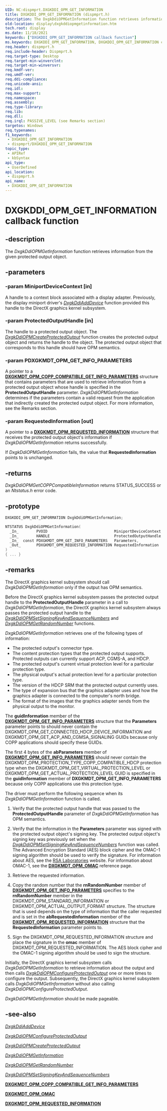 ```yaml
---
UID: NC:dispmprt.DXGKDDI_OPM_GET_INFORMATION
title: DXGKDDI_OPM_GET_INFORMATION (dispmprt.h)
description: The DxgkDdiOPMGetInformation function retrieves information from the given protected output object.
old-location: display\dxgkddiopmgetinformation.htm
tech.root: display
ms.date: 11/18/2021
keywords: ["DXGKDDI_OPM_GET_INFORMATION callback function"]
ms.keywords: DXGKDDI_OPM_GET_INFORMATION, DXGKDDI_OPM_GET_INFORMATION callback, Dm_Opm_functions_6d4af4a5-4390-49f1-a557-735bf2c90ce6.xml, DxgkDdiOPMGetInformation, DxgkDdiOPMGetInformation callback function [Display Devices], display.dxgkddiopmgetinformation, dispmprt/DxgkDdiOPMGetInformation
req.header: dispmprt.h
req.include-header: Dispmprt.h
req.target-type: Desktop
req.target-min-winverclnt: 
req.target-min-winversvr: 
req.kmdf-ver: 
req.umdf-ver: 
req.ddi-compliance: 
req.unicode-ansi: 
req.idl: 
req.max-support: 
req.namespace: 
req.assembly: 
req.type-library: 
req.lib: 
req.dll: 
req.irql: PASSIVE_LEVEL (see Remarks section)
targetos: Windows
req.typenames: 
f1_keywords:
 - DXGKDDI_OPM_GET_INFORMATION
 - dispmprt/DXGKDDI_OPM_GET_INFORMATION
topic_type:
 - APIRef
 - kbSyntax
api_type:
 - UserDefined
api_location:
 - dispmprt.h
api_name:
 - DXGKDDI_OPM_GET_INFORMATION
---
```


# DXGKDDI_OPM_GET_INFORMATION callback function

## -description

The *DxgkDdiOPMGetInformation* function retrieves information from the given protected output object.

## -parameters

### -param MiniportDeviceContext [in]

A handle to a context block associated with a display adapter. Previously, the display miniport driver's [*DxgkDdiAddDevice*](nc-dispmprt-dxgkddi_add_device.md) function provided this handle to the DirectX graphics kernel subsystem.

### -param ProtectedOutputHandle [in]

The handle to a protected output object. The [*DxgkDdiOPMCreateProtectedOutput*](nc-dispmprt-dxgkddi_opm_create_protected_output.md) function creates the protected output object and returns the handle to the object. The protected output object that corresponds to this handle should have OPM semantics.

### -param PDXGKMDT_OPM_GET_INFO_PARAMETERS

A pointer to a [**DXGKMDT_OPM_COPP_COMPATIBLE_GET_INFO_PARAMETERS**](../d3dkmdt/ns-d3dkmdt-_dxgkmdt_opm_copp_compatible_get_info_parameters.md) structure that contains parameters that are used to retrieve information from a protected output object whose handle is specified in the **ProtectedOutputHandle** parameter. *DxgkDdiOPMGetInformation* determines if the parameters contain a valid request from the application that indirectly created the protected output object. For more information, see the Remarks section.

### -param RequestedInformation [out]

A pointer to a [**DXGKMDT_OPM_REQUESTED_INFORMATION**](../d3dkmdt/ns-d3dkmdt-_dxgkmdt_opm_requested_information.md) structure that receives the protected output object's information if *DxgkDdiOPMGetInformation* returns successfully.

If *DxgkDdiOPMGetInformation* fails, the value that **RequestedInformation** points to is unchanged.

## -returns

*DxgkDdiOPMGetCOPPCompatibleInformation* returns STATUS_SUCCESS or an *Ntstatus.h* error code.

## -prototype

```cpp
DXGKDDI_OPM_GET_INFORMATION DxgkDdiOPMGetInformation;

NTSTATUS DxgkDdiOPMGetInformation(
  _In_        PVOID                              MiniportDeviceContext,
  _In_        HANDLE                             ProtectedOutputHandle,
  _In_  const PDXGKMDT_OPM_GET_INFO_PARAMETERS   Parameters,
  _Out_       PDXGKMDT_OPM_REQUESTED_INFORMATION RequestedInformation
)
{ ... }
```

## -remarks

The DirectX graphics kernel subsystem should call *DxgkDdiOPMGetInformation* only if the output has OPM semantics.

Before the DirectX graphics kernel subsystem passes the protected output handle to the **ProtectedOutputHandle** parameter in a call to *DxgkDdiOPMGetInformation*, the DirectX graphics kernel subsystem always passes the protected output handle to the [*DxgkDdiOPMSetSigningKeyAndSequenceNumbers*](nc-dispmprt-dxgkddi_opm_set_signing_key_and_sequence_numbers.md) and [*DxgkDdiOPMGetRandomNumber*](nc-dispmprt-dxgkddi_opm_get_random_number.md) functions.

*DxgkDdiOPMGetInformation* retrieves one of the following types of information:

* The protected output's connector type.
* The content protection types that the protected output supports. Protected outputs can currently support ACP, CGMS-A, and HDCP.
* The protected output's current virtual protection level for a particular protection type.
* The physical output's actual protection level for a particular protection type.
* The version of the HDCP SRM that the protected output currently uses.
* The type of expansion bus that the graphics adapter uses and how the graphics adapter is connected to the computer's north bridge.
* The format of the images that the graphics adapter sends from the physical output to the monitor.

The **guidInformation** member of the [**DXGKMDT_OPM_GET_INFO_PARAMETERS**](../d3dkmdt/ns-d3dkmdt-_dxgkmdt_opm_get_info_parameters.md) structure that the **Parameters** parameter points to should never contain the DXGKMDT_OPM_GET_CONNECTED_HDCP_DEVICE_INFORMATION and DXGKMDT_OPM_GET_ACP_AND_CGMSA_SIGNALING GUIDs because only COPP applications should specify these GUIDs.

The first 4 bytes of the **abParameters** member of [**DXGKMDT_OPM_GET_INFO_PARAMETERS**](../d3dkmdt/ns-d3dkmdt-_dxgkmdt_opm_get_info_parameters.md) should never contain the DXGKMDT_OPM_PROTECTION_TYPE_COPP_COMPATIBLE_HDCP protection type when the DXGKMDT_OPM_GET_VIRTUAL_PROTECTION_LEVEL or DXGKMDT_OPM_GET_ACTUAL_PROTECTION_LEVEL GUID is specified in the **guidInformation** member of **DXGKMDT_OPM_GET_INFO_PARAMETERS** because only COPP applications use this protection type.

The driver must perform the following sequence when its *DxgkDdiOPMGetInformation* function is called.

1. Verify that the protected output handle that was passed to the **ProtectedOutputHandle** parameter of *DxgkDdiOPMGetInformation* has OPM semantics.

2. Verify that the information in the **Parameters** parameter was signed with the protected output object's signing key. The protected output object's signing key was previously set when the [*DxgkDdiOPMSetSigningKeyAndSequenceNumbers*](nc-dispmprt-dxgkddi_opm_set_signing_key_and_sequence_numbers.md) function was called. The Advanced Encryption Standard (AES) block cipher and the OMAC-1 signing algorithm should be used to verify the signature. For information about AES, see the [RSA Laboratories](https://www.rsa.com) website. For information about OMAC-1, see the [**DXGKMDT_OPM_OMAC**](../d3dkmdt/ns-d3dkmdt-_dxgkmdt_opm_omac.md) reference page.

3. Retrieve the requested information.

4. Copy the random number that the **rnRandomNumber** member of [**DXGKMDT_OPM_GET_INFO_PARAMETERS**](../d3dkmdt/ns-d3dkmdt-_dxgkmdt_opm_get_info_parameters.md) specifies to the **rnRandomNumber** member in the DXGKMDT_OPM_STANDARD_INFORMATION or DXGKMDT_OPM_ACTUAL_OUTPUT_FORMAT structure. The structure that is used depends on the type of information that the caller requested and is set in the **abRequestedInformation** member of the [**DXGKMDT_OPM_REQUESTED_INFORMATION**](../d3dkmdt/ns-d3dkmdt-_dxgkmdt_opm_requested_information.md) structure that the **RequestedInformation** parameter points to.

5. Sign the DXGKMDT_OPM_REQUESTED_INFORMATION structure and place the signature in the **omac** member of DXGKMDT_OPM_REQUESTED_INFORMATION. The AES block cipher and the OMAC-1 signing algorithm should be used to sign the structure.

Initially, the DirectX graphics kernel subsystem calls *DxgkDdiOPMGetInformation* to retrieve information about the output and then calls [*DxgkDdiOPMConfigureProtectedOutput*](nc-dispmprt-dxgkddi_opm_configure_protected_output.md) one or more times to configure the output. Subsequently, the DirectX graphics kernel subsystem calls *DxgkDdiOPMGetInformation* without also calling *DxgkDdiOPMConfigureProtectedOutput*.

*DxgkDdiOPMGetInformation* should be made pageable.

## -see-also

[*DxgkDdiAddDevice*](nc-dispmprt-dxgkddi_add_device.md)

[*DxgkDdiOPMConfigureProtectedOutput*](nc-dispmprt-dxgkddi_opm_configure_protected_output.md)

[*DxgkDdiOPMCreateProtectedOutput*](nc-dispmprt-dxgkddi_opm_create_protected_output.md)

[*DxgkDdiOPMGetInformation*](nc-dispmprt-dxgkddi_opm_get_information.md)

[*DxgkDdiOPMGetRandomNumber*](nc-dispmprt-dxgkddi_opm_get_random_number.md)

[*DxgkDdiOPMSetSigningKeyAndSequenceNumbers*](nc-dispmprt-dxgkddi_opm_set_signing_key_and_sequence_numbers.md)

[**DXGKMDT_OPM_COPP_COMPATIBLE_GET_INFO_PARAMETERS**](../d3dkmdt/ns-d3dkmdt-_dxgkmdt_opm_copp_compatible_get_info_parameters.md)

[**DXGKMDT_OPM_OMAC**](../d3dkmdt/ns-d3dkmdt-_dxgkmdt_opm_omac.md)

[**DXGKMDT_OPM_REQUESTED_INFORMATION**](../d3dkmdt/ns-d3dkmdt-_dxgkmdt_opm_requested_information.md)
